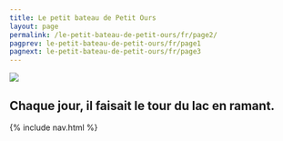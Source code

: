 ```yaml
---
title: Le petit bateau de Petit Ours
layout: page
permalink: /le-petit-bateau-de-petit-ours/fr/page2/
pagprev: le-petit-bateau-de-petit-ours/fr/page1
pagnext: le-petit-bateau-de-petit-ours/fr/page3
---
```


<img src="{{ site.baseurl }}/img/page2.jpg"/>

## Chaque jour, il faisait le tour du lac en ramant.

{% include nav.html %}
